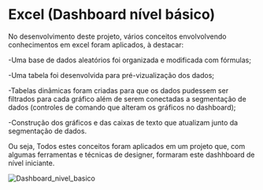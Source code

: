 # Excel (Dashboard nível básico)

  No desenvolvimento deste projeto, vários conceitos envolvolvendo conhecimentos em excel foram aplicados, à destacar:
  </div>

-Uma base de dados aleatórios foi organizada e modificada com fórmulas;
  </div>

-Uma tabela foi desenvolvida para pré-vizualização dos dados;
  </div>

-Tabelas dinâmicas foram criadas para que os dados pudessem ser filtrados para cada gráfico além de serem conectadas a segmentação de dados (controles de comando que alteram os gráficos no dashboard);
  </div>

-Construção dos gráficos e das caixas de texto que atualizam junto da segmentação de dados. 
  </div>
  Ou seja, Todos estes conceitos foram aplicados em um projeto que, com algumas ferramentas e técnicas de designer, formaram este dashhboard de nível iniciante.

![Dashboard_nivel_basico](https://user-images.githubusercontent.com/101514539/167234395-e47d194d-1367-47cf-b92b-aada6f422bdd.png)

